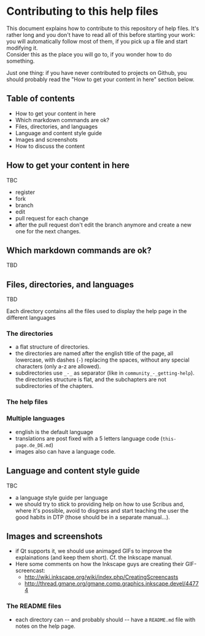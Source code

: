 # Contributing to this help files

This document explains how to contribute to this repository of help files. It's rather long and you don't have to read all of this before starting your work: you will automatically follow most of them, if you pick up a file and start modifying it.  
Consider this as the place you will go to, if you wonder how to do something.

Just one thing: if you have never contributed to projects on Github, you should probably read the "How to get your content in here" section below.

## Table of contents

- How to get your content in here
- Which markdown commands are ok?
- Files, directories, and languages
- Language and content style guide
- Images and screenshots
- How to discuss the content



## How to get your content in here

TBC

- register
- fork
- branch
- edit
- pull request for each change
- after the pull request don't edit the branch anymore and create a new one for the next changes.

## Which markdown commands are ok?

TBD

## Files, directories, and languages

TBD

Each directory contains all the files used to display the help page in the different languages

### The directories

- a flat structure of directories.
- the directories are named after the english title of the page, all lowercase, with dashes (`-`) replacing the spaces, without any special characters (only a-z are allowed).
- subdirectories use `_-_` as separator (like in `community_-_getting-help`). the directories structure is flat, and the subchapters are not subdirectories of the chapters.

### The help files


### Multiple languages

- english is the default language
- translations are post fixed with a 5 letters language code (`this-page.de_DE.md`)
- images also can have a language code.


## Language and content style guide

TBC

- a language style guide per language
- we should try to stick to providing help on how to use Scribus and, where it's possible, avoid to disgress and start teaching the user the good habits in DTP (those should be in a separate manual...).

## Images and screenshots

- if Qt supports it, we should use animaged GIFs to improve the explainations (and keep them short). Cf. the Inkscape manual.
- Here some comments on how the Inkscape guys are creating their GIF-screencast:
  - <http://wiki.inkscape.org/wiki/index.php/CreatingScreencasts>
  - <http://thread.gmane.org/gmane.comp.graphics.inkscape.devel/44774>

### The README files

- each directory can -- and probably should -- have a `README.md` file with notes on the help page.
